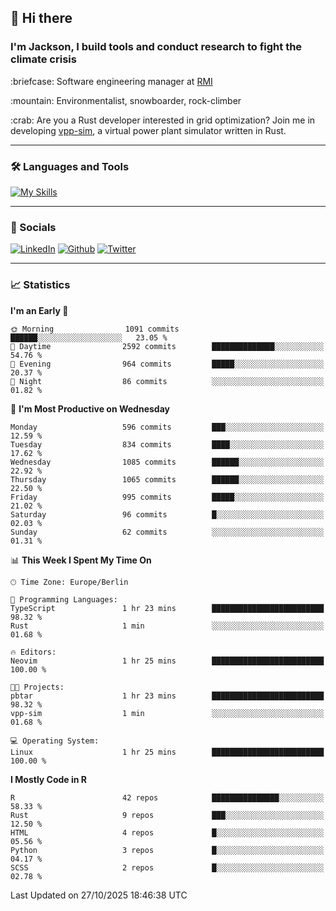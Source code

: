 ## :wave: Hi there
### I'm Jackson, I build tools and conduct research to fight the climate crisis
<p> :briefcase: Software engineering manager at <a href="https://rmi.org/" alt="RMI">RMI</a></p>
<p> :mountain: Environmentalist, snowboarder, rock-climber</p>
<p> :crab: Are you a Rust developer interested in grid optimization? Join me in developing <a href="https://github.com/jdhoffa/vpp-sim" alt="vpp-sim">vpp-sim</a>, a virtual power plant simulator written in Rust.</p>

---

### :hammer_and_wrench: Languages and Tools

[![My Skills](https://skillicons.dev/icons?i=python,rust,docker,ts,react,neovim,azure,postgresql&perline=8&theme=dark)](https://skillicons.dev)

---

### :iphone: Socials

[![LinkedIn](https://skillicons.dev/icons?i=linkedin&theme=dark)](https://www.linkedin.com/in/jackson-hoffart/) 
[![Github](https://skillicons.dev/icons?i=github&theme=dark)](https://github.com/jdhoffa) 
[![Twitter](https://skillicons.dev/icons?i=twitter&theme=dark)](https://twitter.com/jdhoffart) 

---

### :chart_with_upwards_trend: Statistics

 
<!--START_SECTION:waka-->
**I'm an Early 🐤** 

```text
🌞 Morning                1091 commits        ██████░░░░░░░░░░░░░░░░░░░   23.05 % 
🌆 Daytime                2592 commits        ██████████████░░░░░░░░░░░   54.76 % 
🌃 Evening                964 commits         █████░░░░░░░░░░░░░░░░░░░░   20.37 % 
🌙 Night                  86 commits          ░░░░░░░░░░░░░░░░░░░░░░░░░   01.82 % 
```
📅 **I'm Most Productive on Wednesday** 

```text
Monday                   596 commits         ███░░░░░░░░░░░░░░░░░░░░░░   12.59 % 
Tuesday                  834 commits         ████░░░░░░░░░░░░░░░░░░░░░   17.62 % 
Wednesday                1085 commits        ██████░░░░░░░░░░░░░░░░░░░   22.92 % 
Thursday                 1065 commits        ██████░░░░░░░░░░░░░░░░░░░   22.50 % 
Friday                   995 commits         █████░░░░░░░░░░░░░░░░░░░░   21.02 % 
Saturday                 96 commits          █░░░░░░░░░░░░░░░░░░░░░░░░   02.03 % 
Sunday                   62 commits          ░░░░░░░░░░░░░░░░░░░░░░░░░   01.31 % 
```


📊 **This Week I Spent My Time On** 

```text
🕑︎ Time Zone: Europe/Berlin

💬 Programming Languages: 
TypeScript               1 hr 23 mins        █████████████████████████   98.32 % 
Rust                     1 min               ░░░░░░░░░░░░░░░░░░░░░░░░░   01.68 % 

🔥 Editors: 
Neovim                   1 hr 25 mins        █████████████████████████   100.00 % 

🐱‍💻 Projects: 
pbtar                    1 hr 23 mins        █████████████████████████   98.32 % 
vpp-sim                  1 min               ░░░░░░░░░░░░░░░░░░░░░░░░░   01.68 % 

💻 Operating System: 
Linux                    1 hr 25 mins        █████████████████████████   100.00 % 
```

**I Mostly Code in R** 

```text
R                        42 repos            ███████████████░░░░░░░░░░   58.33 % 
Rust                     9 repos             ███░░░░░░░░░░░░░░░░░░░░░░   12.50 % 
HTML                     4 repos             █░░░░░░░░░░░░░░░░░░░░░░░░   05.56 % 
Python                   3 repos             █░░░░░░░░░░░░░░░░░░░░░░░░   04.17 % 
SCSS                     2 repos             █░░░░░░░░░░░░░░░░░░░░░░░░   02.78 % 
```




 Last Updated on 27/10/2025 18:46:38 UTC
<!--END_SECTION:waka-->
